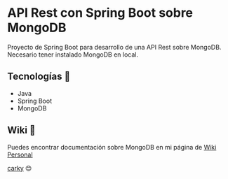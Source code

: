 # API Rest con Spring Boot sobre MongoDB

Proyecto de Spring Boot para desarrollo de una API Rest sobre MongoDB. Necesario tener instalado MongoDB en local.

## Tecnologías 🚀

* Java
* Spring Boot
* MongoDB

## Wiki 📖

Puedes encontrar documentación sobre MongoDB en mi página de [Wiki Personal](http://carky.synology.me/mediawiki/index.php?title=Guía_rápida_de_MongoDB)


[carky](https://github.com/carky12) 😊
